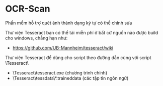 # OCR-Scan
Phần mềm hỗ trợ quét ảnh thành dạng ký tự có thể chỉnh sửa

Thư viện Tesseract bạn có thể tải miễn phí ở bất cứ nguồn nào được build cho windows, chẳng hạn như:
- https://github.com/UB-Mannheim/tesseract/wiki

Thư viện Tesseract để dùng cho script theo đường dẫn cùng với script \Tesseract\
- \Tesseract\tesseract.exe (chương trình chính)
- \Tesseract\tessdata\\*.traineddata (các tập tin ngôn ngữ)
